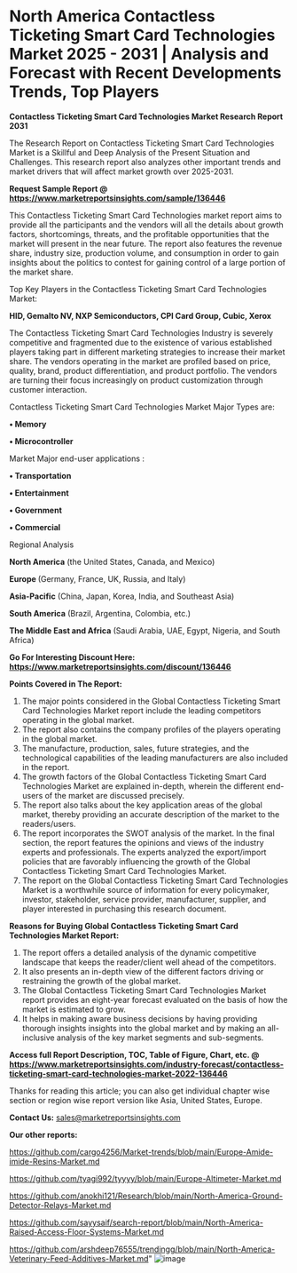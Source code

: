 # North America Contactless Ticketing Smart Card Technologies Market 2025 - 2031 | Analysis and Forecast with Recent Developments Trends, Top Players

<strong>Contactless Ticketing Smart Card Technologies Market Research Report 2031</strong>

The Research Report on Contactless Ticketing Smart Card Technologies Market is a Skillful and Deep Analysis of the Present Situation and Challenges. This research report also analyzes other important trends and market drivers that will affect market growth over 2025-2031.

<strong>Request Sample Report @ <a href=https://www.marketreportsinsights.com/sample/136446>https://www.marketreportsinsights.com/sample/136446</a></strong>

This Contactless Ticketing Smart Card Technologies market report aims to provide all the participants and the vendors will all the details about growth factors, shortcomings, threats, and the profitable opportunities that the market will present in the near future. The report also features the revenue share, industry size, production volume, and consumption in order to gain insights about the politics to contest for gaining control of a large portion of the market share.

Top Key Players in the Contactless Ticketing Smart Card Technologies Market:

<strong>HID, Gemalto NV, NXP Semiconductors, CPI Card Group, Cubic, Xerox</strong>

The Contactless Ticketing Smart Card Technologies Industry is severely competitive and fragmented due to the existence of various established players taking part in different marketing strategies to increase their market share. The vendors operating in the market are profiled based on price, quality, brand, product differentiation, and product portfolio. The vendors are turning their focus increasingly on product customization through customer interaction.

Contactless Ticketing Smart Card Technologies Market Major Types are:

<strong>• Memory

• Microcontroller</strong>

Market Major end-user applications :

<strong>• Transportation

• Entertainment

• Government

• Commercial</strong>

Regional Analysis

</u><strong><b>North America</b></strong> (the United States, Canada, and Mexico)

<strong><b>Europe </b></strong>(Germany, France, UK, Russia, and Italy)

<strong><b>Asia-Pacific</b></strong> (China, Japan, Korea, India, and Southeast Asia)

<strong><b>South America</b></strong> (Brazil, Argentina, Colombia, etc.)

<strong><b>The Middle East and Africa</b></strong> (Saudi Arabia, UAE, Egypt, Nigeria, and South Africa)

<strong>Go For Interesting Discount Here: <a href=https://www.marketreportsinsights.com/discount/136446>https://www.marketreportsinsights.com/discount/136446</a></strong>

<strong>Points Covered in The Report:</strong>
<ol>
  <li>The major points considered in the Global Contactless Ticketing Smart Card Technologies Market report include the leading competitors operating in the global market.</li>
  <li>The report also contains the company profiles of the players operating in the global market.</li>
  <li>The manufacture, production, sales, future strategies, and the technological capabilities of the leading manufacturers are also included in the report.</li>
  <li>The growth factors of the Global Contactless Ticketing Smart Card Technologies Market are explained in-depth, wherein the different end-users of the market are discussed precisely.</li>
  <li>The report also talks about the key application areas of the global market, thereby providing an accurate description of the market to the readers/users.</li>
  <li>The report incorporates the SWOT analysis of the market. In the final section, the report features the opinions and views of the industry experts and professionals. The experts analyzed the export/import policies that are favorably influencing the growth of the Global Contactless Ticketing Smart Card Technologies Market.</li>
  <li>The report on the Global Contactless Ticketing Smart Card Technologies Market is a worthwhile source of information for every policymaker, investor, stakeholder, service provider, manufacturer, supplier, and player interested in purchasing this research document.</li>
</ol>
<strong>Reasons for Buying Global Contactless Ticketing Smart Card Technologies Market Report:</strong>

<ol>
  <li>The report offers a detailed analysis of the dynamic competitive landscape that keeps the reader/client well ahead of the competitors.</li>
  <li>It also presents an in-depth view of the different factors driving or restraining the growth of the global market.</li>
  <li>The Global Contactless Ticketing Smart Card Technologies Market report provides an eight-year forecast evaluated on the basis of how the market is estimated to grow.</li>
  <li>It helps in making aware business decisions by having providing thorough insights insights into the global market and by making an all-inclusive analysis of the key market segments and sub-segments.</li>
</ol>
<strong>Access full Report Description, TOC, Table of Figure, Chart, etc. @ <a href=https://www.marketreportsinsights.com/industry-forecast/contactless-ticketing-smart-card-technologies-market-2022-136446>https://www.marketreportsinsights.com/industry-forecast/contactless-ticketing-smart-card-technologies-market-2022-136446</a></strong>


Thanks for reading this article; you can also get individual chapter wise section or region wise report version like Asia, United States, Europe.

<strong>Contact Us:</strong>
sales@marketreportsinsights.com

<strong>Our other reports:</strong>

<a href=https://github.com/cargo4256/Market-trends/blob/main/Europe-Amide-imide-Resins-Market.md>https://github.com/cargo4256/Market-trends/blob/main/Europe-Amide-imide-Resins-Market.md</a>

<a href=https://github.com/tyagi992/tyyyy/blob/main/Europe-Altimeter-Market.md>https://github.com/tyagi992/tyyyy/blob/main/Europe-Altimeter-Market.md</a>

<a href=https://github.com/anokhi121/Research/blob/main/North-America-Ground-Detector-Relays-Market.md>https://github.com/anokhi121/Research/blob/main/North-America-Ground-Detector-Relays-Market.md</a>

<a href=https://github.com/sayysaif/search-report/blob/main/North-America-Raised-Access-Floor-Systems-Market.md>https://github.com/sayysaif/search-report/blob/main/North-America-Raised-Access-Floor-Systems-Market.md</a>

<a href=https://github.com/arshdeep76555/trendingg/blob/main/North-America-Veterinary-Feed-Additives-Market.md>https://github.com/arshdeep76555/trendingg/blob/main/North-America-Veterinary-Feed-Additives-Market.md</a>"
![image](https://github.com/user-attachments/assets/7333cff7-180a-4b59-a723-0c80961969be)
